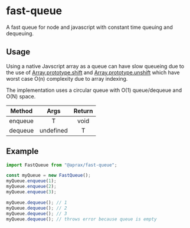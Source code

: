 # fast-queue

A fast queue for node and javascript with constant time queuing and dequeuing.

## Usage

Using a native Javscript array as a queue can have slow queueing due to the use of [Array.prototype.shift](https://developer.mozilla.org/en-US/docs/Web/JavaScript/Reference/Global_Objects/Array/shift) and [Array.prototype.unshift](https://developer.mozilla.org/en-US/docs/Web/JavaScript/Reference/Global_Objects/Array/unshift) which have worst case O(n) complexity due to array indexing.

The implementation uses a circular queue with O(1) queue/dequeue and O(N) space.

| Method  |   Args    | Return |
| ------- | :-------: | :----: |
| enqueue |     T     |  void  |
| dequeue | undefined |   T    |

## Example

```javascript
import FastQueue from "@aprax/fast-queue";

const myQueue = new FastQueue();
myQueue.enqueue(1);
myQueue.enqueue(2);
myQueue.enqueue(3);

myQueue.dequeue(); // 1
myQueue.dequeue(); // 2
myQueue.dequeue(); // 3
myQueue.dequeue(); // throws error because queue is empty
```
